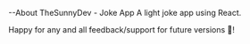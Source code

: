 --About TheSunnyDev - Joke App
A light joke app using React.

Happy for any and all feedback/support for future versions 💖!
